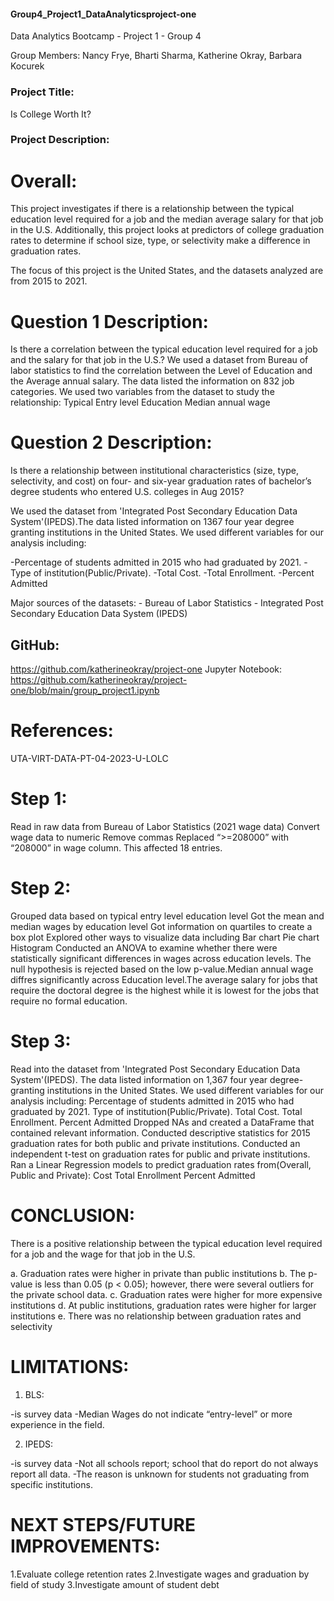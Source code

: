#### Group4_Project1_DataAnalyticsproject-one

Data Analytics Bootcamp - Project 1 - Group 4

Group Members: Nancy Frye, Bharti Sharma, Katherine Okray, Barbara Kocurek

### Project Title:

Is College Worth It? 

### Project Description: 

# Overall: 
This project investigates if there is a relationship between the typical education level required for a job and the median average salary for that job in the U.S. Additionally, this project looks at predictors of college graduation rates to determine if school size, type, or selectivity make a difference in graduation rates.

The focus of this project is the United States, and the datasets analyzed are from 2015 to 2021.

# Question 1 Description:

Is there a correlation between the typical education level required for a job and the salary for that job in the U.S.? We used a dataset from Bureau of labor statistics to find the correlation between the Level of Education and the Average annual salary. The data listed the information on 832 job categories. We used two variables from the dataset to study the relationship: Typical Entry level Education Median annual wage

# Question 2 Description:

Is there a relationship between institutional characteristics (size, type, selectivity, and cost) on four- and six-year graduation rates of bachelor’s degree students who entered U.S. colleges in Aug 2015?

We used the dataset from 'Integrated Post Secondary Education Data System'(IPEDS).The data listed information on 1367 four year degree granting institutions in the United States. We used different variables for our analysis including:

-Percentage of students admitted in 2015 who had graduated by 2021.
-Type of institution(Public/Private).
-Total Cost.
-Total Enrollment.
-Percent Admitted

Major sources of the datasets: - Bureau of Labor Statistics - Integrated Post Secondary Education Data System (IPEDS)

## GitHub:
https://github.com/katherineokray/project-one
Jupyter Notebook: https://github.com/katherineokray/project-one/blob/main/group_project1.ipynb

# References: 

UTA-VIRT-DATA-PT-04-2023-U-LOLC

# Step 1: 

Read in raw data from Bureau of Labor Statistics (2021 wage data) Convert wage data to numeric Remove commas Replaced “>=208000” with “208000” in wage column. This affected 18 entries.

# Step 2: 

Grouped data based on typical entry level education level Got the mean and median wages by education level Got information on quartiles to create a box plot Explored other ways to visualize data including Bar chart Pie chart Histogram Conducted an ANOVA to examine whether there were statistically significant differences in wages across education levels. The null hypothesis is rejected based on the low p-value.Median annual wage diffres significantly across Education level.The average salary for jobs that require the doctoral degree is the highest while it is lowest for the jobs that require no formal education.

# Step 3: 

Read into the dataset from 'Integrated Post Secondary Education Data System'(IPEDS). The data listed information on 1,367 four year degree-granting institutions in the United States. We used different variables for our analysis including: Percentage of students admitted in 2015 who had graduated by 2021. Type of institution(Public/Private). Total Cost. Total Enrollment. Percent Admitted Dropped NAs and created a DataFrame that contained relevant information. Conducted descriptive statistics for 2015 graduation rates for both public and private institutions. Conducted an independent t-test on graduation rates for public and private institutions. Ran a Linear Regression models to predict graduation rates from(Overall, Public and Private): Cost Total Enrollment Percent Admitted

# CONCLUSION:

There is a positive relationship between the typical education level required for a job and the wage for that job in the U.S.

a. Graduation rates were higher in private than public institutions 
b. The p-value is less than 0.05 (p < 0.05); however, there were several outliers for the private school data. 
c. Graduation rates were higher for more expensive institutions 
d. At public institutions, graduation rates were higher for larger institutions 
e. There was no relationship between graduation rates and selectivity

# LIMITATIONS: 

1. BLS: 

-is survey data
-Median Wages do not indicate “entry-level” or more experience in the field. 

2. IPEDS:

-is survey data
-Not all schools report; school that do report do not always report all data.
-The reason is unknown for students not graduating from specific institutions.
   
# NEXT STEPS/FUTURE IMPROVEMENTS:

1.Evaluate college retention rates 
2.Investigate wages and graduation by field of study 
3.Investigate amount of student debt
